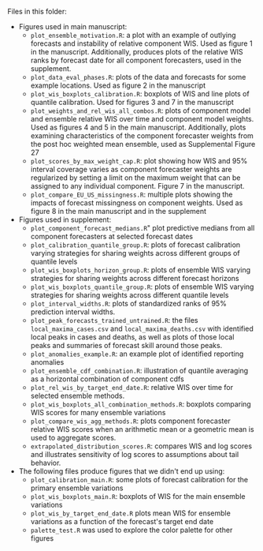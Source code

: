 Files in this folder:

 * Figures used in main manuscript:
    * `plot_ensemble_motivation.R`: a plot with an example of outlying forecasts and instability of relative component WIS. Used as figure 1 in the manuscript.  Additionally, produces plots of the relative WIS ranks by forecast date for all component forecasters, used in the supplement.
    * `plot_data_eval_phases.R`: plots of the data and forecasts for some example locations. Used as figure 2 in the manuscript
    * `plot_wis_boxplots_calibration.R`: boxplots of WIS and line plots of quantile calibration. Used for figures 3 and 7 in the manuscript
    * `plot_weights_and_rel_wis_all_combos.R`: plots of component model and ensemble relative WIS over time and component model weights. Used as figures 4 and 5 in the main manuscript. Additionally, plots examining characteristics of the component forecaster weights from the post hoc weighted mean ensemble, used as Supplemental Figure 27
    * `plot_scores_by_max_weight_cap.R`: plot showing how WIS and 95% interval coverage varies as component forecaster weights are regularized by setting a limit on the maximum weight that can be assigned to any individual component. Figure 7 in the manuscript.
    * `plot_compare_EU_US_missingness.R`: multiple plots showing the impacts of forecast missingness on component weights. Used as figure 8 in the main manuscript and in the supplement
 * Figures used in supplement:
    * `plot_component_forecast_medians.R`" plot predictive medians from all component forecasters at selected forecast dates
    * `plot_calibration_quantile_group.R`: plots of forecast calibration varying strategies for sharing weights across different groups of quantile levels
    * `plot_wis_boxplots_horizon_group.R`: plots of ensemble WIS varying strategies for sharing weights across different forecast horizons
    * `plot_wis_boxplots_quantile_group.R`: plots of ensemble WIS varying strategies for sharing weights across different quantile levels
    * `plot_interval_widths.R`: plots of standardized ranks of 95% prediction interval widths.
    * `plot_peak_forecasts_trained_untrained.R`: the files `local_maxima_cases.csv` and `local_maxima_deaths.csv` with identified local peaks in cases and deaths, as well as plots of those local peaks and summaries of forecast skill around those peaks.
    * `plot_anomalies_example.R`: an example plot of identified reporting anomalies
    * `plot_ensemble_cdf_combination.R`: illustration of quantile averaging as a horizontal combination of component cdfs
    * `plot_rel_wis_by_target_end_date.R`: relative WIS over time for selected ensemble methods.
    * `plot_wis_boxplots_all_combination_methods.R`: boxplots comparing WIS scores for many ensemble variations
    * `plot_compare_wis_agg_methods.R`: plots component forecaster relative WIS scores when an arithmetic mean or a geometric mean is used to aggregate scores.
    * `extrapolated_distribution_scores.R`: compares WIS and log scores and illustrates sensitivity of log scores to assumptions about tail behavior.
 * The following files produce figures that we didn't end up using:
    * `plot_calibration_main.R`: some plots of forecast calibration for the primary ensemble variations
    * `plot_wis_boxplots_main.R`: boxplots of WIS for the main ensemble variations
    * `plot_wis_by_target_end_date.R` plots mean WIS for ensemble variations as a function of the forecast's target end date
    * `palette_test.R` was used to explore the color palette for other figures
